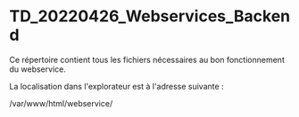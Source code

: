 # TD_20220426_Webservices_Backend

Ce répertoire contient tous les fichiers nécessaires au bon fonctionnement du webservice.

La localisation dans l'explorateur est à l'adresse suivante :

/var/www/html/webservice/
